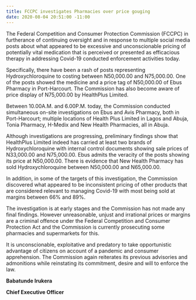 ```yaml
---
title: FCCPC investigates Pharmacies over price gouging
date: 2020-08-04 20:51:00 -11:00
---
```


The Federal Competition and Consumer Protection Commission (FCCPC) in furtherance of continuing oversight and in response to multiple social media posts about what appeared to be excessive and unconscionable pricing of potentially vital medication that is perceived or presented as efficacious therapy in addressing Covid-19 conducted enforcement activities today.


Specifically, there have been a rash of posts representing Hydroxychloroquine to costing between N50,000.00 and N75,000.00.  One of the posts showed the medicine and a price tag of N50,000.00 of Ebus Pharmacy in Port-Harcourt.  The Commission has also become aware of price display of N75,000.00 by HealthPlus Limited.  


Between 10.00A.M. and 6.00P.M. today, the Commission conducted simultaneous on-site investigations on Ebus and Avis Pharmacy, both in Port-Harcourt; multiple locations of Health Plus Limited in Lagos and Abuja, Tonia Pharmacy, H-Medix and New Health Pharmacies, all in Abuja.  


Although investigations are progressing, preliminary findings show that HealthPlus Limited indeed has carried at least two brands of Hydroxychloroquine with internal control documents showing sale prices of N33,000.00 and N75,000.00. Ebus admits the veracity of the posts showing its price at N50,000.00. There is evidence that New Health Pharmacy has sold Hydroxychloroquine between N50,000.00 and N65,000.00.


In addition, in some of the targets of this investigation, the Commission discovered what appeared to be inconsistent pricing of other products that are considered relevant to managing Covid-19 with most being sold at margins between 66% and 89%.


The investigation is at early stages and the Commission has not made any final findings. However unreasonable, unjust and irrational prices or margins are a criminal offence under the Federal Competition and Consumer Protection Act and the Commission is currently prosecuting some pharmacies and supermarkets for this.  


It is unconscionable, exploitative and predatory to take opportunistic advantage of citizens on account of a pandemic and consumer apprehension.  The Commission again reiterates its previous advisories and admonitions while reinstating its commitment, desire and will to enforce the law.


**Babatunde Irukera**

**Chief Executive Officer**
